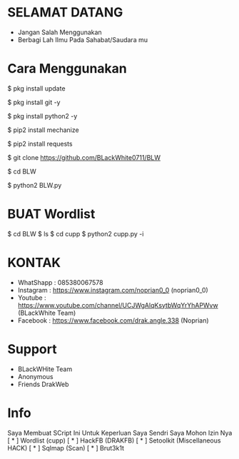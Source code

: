 # SELAMAT DATANG 
- Jangan Salah Menggunakan
- Berbagi Lah Ilmu Pada Sahabat/Saudara mu

# Cara Menggunakan 

$ pkg install update

$ pkg install git -y

$ pkg install python2 -y

$ pip2 install mechanize

$ pip2 install requests

$ git clone https://github.com/BLackWhite0711/BLW

$ cd BLW

$ python2 BLW.py


# BUAT Wordlist

$ cd BLW
$ ls
$ cd cupp
$ python2 cupp.py -i

# KONTAK
- WhatShapp : 085380067578
- Instagram : https://www.instagram.com/noprian0_0 (noprian0_0)
- Youtube   : https://www.youtube.com/channel/UCJWgAlqKsytbWqYrYhAPWvw (BLackWhite Team)
- Facebook  : https://www.facebook.com/drak.angle.338 (Noprian)

# Support
- BLackWHite Team
- Anonymous 
- Friends DrakWeb

# Info 
Saya Membuat SCript Ini Untuk Keperluan Saya Sendri
Saya Mohon Izin Nya
[ * ] Wordlist (cupp)
[ * ] HackFB (DRAKFB)
[ * ] Setoolkit (Miscellaneous HACK)
[ * ] Sqlmap (Scan)
[ * ] Brut3k1t
